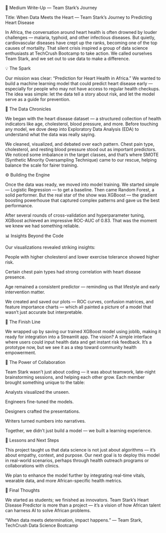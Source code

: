 📰 Medium Write-Up — Team Stark’s Journey

Title: When Data Meets the Heart — Team Stark’s Journey to Predicting Heart Disease

In Africa, the conversation around heart health is often drowned by louder challenges — malaria, typhoid, and other infectious diseases. But quietly, cardiovascular diseases have crept up the ranks, becoming one of the top causes of mortality. That silent crisis inspired a group of data science enthusiasts at TechCrush Bootcamp to take action. We called ourselves Team Stark, and we set out to use data to make a difference.

💡 The Spark

Our mission was clear: “Prediction for Heart Health in Africa.”  We wanted to build a machine learning model that could predict heart disease early — especially for people who may not have access to regular health checkups.  The idea was simple: let the data tell a story about risk, and let the model serve as a guide for prevention.

🧠 The Data Chronicles

We began with the heart disease dataset — a structured collection of health indicators like age, cholesterol, blood pressure, and more.  Before touching any model, we dove deep into Exploratory Data Analysis (EDA) to understand what the data was really saying.

We cleaned, visualized, and debated over each pattern.  Chest pain type, cholesterol, and resting blood pressure stood out as important predictors. We noticed some imbalance in the target classes, and that’s where SMOTE (Synthetic Minority Oversampling Technique) came to our rescue, helping balance the scale for fairer training.

⚙️ Building the Engine

Once the data was ready, we moved into model training. We started simple — Logistic Regression — to get a baseline. Then came Random Forest, a solid performer. But the real star of the show was XGBoost — the gradient boosting powerhouse that captured complex patterns and gave us the best performance.

After several rounds of cross-validation and hyperparameter tuning, XGBoost achieved an impressive ROC-AUC of 0.83. That was the moment we knew we had something reliable.

📊 Insights Beyond the Code

Our visualizations revealed striking insights:

People with higher cholesterol and lower exercise tolerance showed higher risk.

Certain chest pain types had strong correlation with heart disease presence.

Age remained a consistent predictor — reminding us that lifestyle and early intervention matter.

We created and saved our plots — ROC curves, confusion matrices, and feature importance charts — which all painted a picture of a model that wasn’t just accurate but interpretable.

💾 The Finish Line

We wrapped up by saving our trained XGBoost model using joblib, making it ready for integration into a Streamlit app. The vision? A simple interface where users could input health data and get instant risk feedback.  It’s a prototype now, but we see it as a step toward community health empowerment.

🤝 The Power of Collaboration

Team Stark wasn’t just about coding — it was about teamwork, late-night brainstorming sessions, and helping each other grow. Each member brought something unique to the table:

Analysts visualized the unseen.

Engineers fine-tuned the models.

Designers crafted the presentations.

Writers turned numbers into narratives.

Together, we didn’t just build a model — we built a learning experience.

🔮 Lessons and Next Steps

This project taught us that data science is not just about algorithms — it’s about empathy, context, and purpose.  Our next goal is to deploy this model in real-world scenarios, perhaps through health outreach programs or collaborations with clinics.

We plan to enhance the model further by integrating real-time vitals, wearable data, and more African-specific health metrics.

💬 Final Thoughts

We started as students; we finished as innovators.  Team Stark’s Heart Disease Predictor is more than a project — it’s a vision of how African talent can harness AI to solve African problems.

“When data meets determination, impact happens.” — Team Stark, TechCrush Data Science Bootcamp

